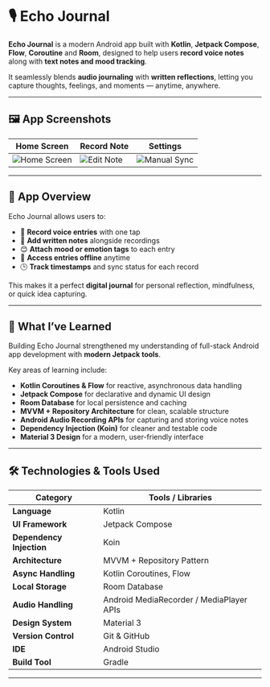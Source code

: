 # 🎙️ Echo Journal

**Echo Journal** is a modern Android app built with **Kotlin**, **Jetpack Compose**, **Flow**, **Coroutine** and **Room**, designed to help users **record voice notes** along with **text notes and mood tracking**.  

It seamlessly blends **audio journaling** with **written reflections**, letting you capture thoughts, feelings, and moments — anytime, anywhere.

---

## 🖼️ App Screenshots

| Home Screen | Record Note | Settings |
|--------------|------------|--------------|
| ![Home Screen](https://via.placeholder.com/250x500.png?text=Home+Screen) | ![Edit Note](https://via.placeholder.com/250x500.png?text=Edit+Note) | ![Manual Sync](https://via.placeholder.com/250x500.png?text=Sync+Screen) |

---

## 📱 App Overview

Echo Journal allows users to:

- 🎤 **Record voice entries** with one tap  
- 📝 **Add written notes** alongside recordings  
- 😊 **Attach mood or emotion tags** to each entry  
- 💾 **Access entries offline** anytime  
- 🕒 **Track timestamps** and sync status for each record  

This makes it a perfect **digital journal** for personal reflection, mindfulness, or quick idea capturing.

---

## 🧠 What I’ve Learned

Building Echo Journal strengthened my understanding of full-stack Android app development with **modern Jetpack tools**.  

Key areas of learning include:

- **Kotlin Coroutines & Flow** for reactive, asynchronous data handling  
- **Jetpack Compose** for declarative and dynamic UI design  
- **Room Database** for local persistence and caching  
- **MVVM + Repository Architecture** for clean, scalable structure  
- **Android Audio Recording APIs** for capturing and storing voice notes  
- **Dependency Injection (Koin)** for cleaner and testable code  
- **Material 3 Design** for a modern, user-friendly interface  

---

## 🛠️ Technologies & Tools Used

| Category | Tools / Libraries |
|-----------|-------------------|
| **Language** | Kotlin |
| **UI Framework** | Jetpack Compose |
| **Dependency Injection** | Koin |
| **Architecture** | MVVM + Repository Pattern |
| **Async Handling** | Kotlin Coroutines, Flow |
| **Local Storage** | Room Database |
| **Audio Handling** | Android MediaRecorder / MediaPlayer APIs |
| **Design System** | Material 3 |
| **Version Control** | Git & GitHub |
| **IDE** | Android Studio |
| **Build Tool** | Gradle |

---

